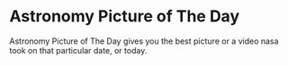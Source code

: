 # Astronomy Picture of The Day
 Astronomy Picture of The Day gives you the best picture or a video nasa took on that particular date, or today.
